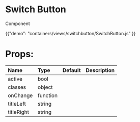 # Switch Button

<p class="description">Component </p>

{{"demo": "containers/views/switchbutton/SwitchButton.js" }}

<h1>
Props:
</h1>

| Name                               |      Type      |  Default | Description   |
|:-----------------------------------|:---------------|:---------|:-------------| 
|     active      |   bool    |      |               |
|   classes        | object       |       |               |
|    onChange       |    function    |       |               |
|    titleLeft       |  string      |       |               |
|   titleRight        | string       |       |               |


